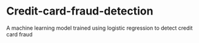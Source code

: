 # Credit-card-fraud-detection
A machine learning model trained using logistic regression to detect credit card fraud
